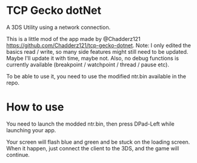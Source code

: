 # TCP Gecko dotNet
A 3DS Utility using a network connection. 

This is a little mod of the app made by @Chadderz121 https://github.com/Chadderz121/tcp-gecko-dotnet.
Note: I only edited the basics read / write, so many side features might still need to be updated. Maybe I'll update it with time, maybe not.
Also, no debug functions is currently available (breakpoint / watchpoint / thread / pause etc).

To be able to use it, you need to use the modified ntr.bin available in the repo.

# How to use
You need to launch the modded ntr.bin, then press DPad-Left while launching your app.

Your screen will flash blue and green and be stuck on the loading screen. When it happen, just connect the client to the 3DS, and the game will continue.
